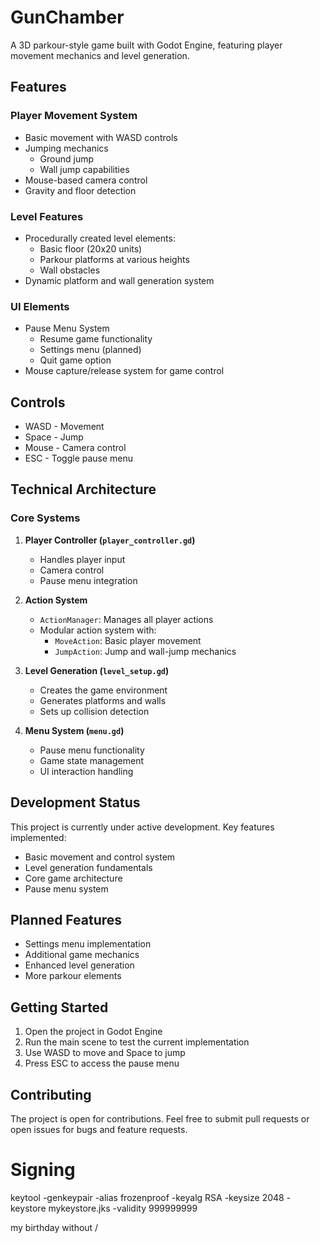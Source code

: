 # GunChamber

A 3D parkour-style game built with Godot Engine, featuring player movement mechanics and level generation.

## Features

### Player Movement System
- Basic movement with WASD controls
- Jumping mechanics
  - Ground jump
  - Wall jump capabilities
- Mouse-based camera control
- Gravity and floor detection

### Level Features
- Procedurally created level elements:
  - Basic floor (20x20 units)
  - Parkour platforms at various heights
  - Wall obstacles
- Dynamic platform and wall generation system

### UI Elements
- Pause Menu System
  - Resume game functionality
  - Settings menu (planned)
  - Quit game option
- Mouse capture/release system for game control

## Controls
- WASD - Movement
- Space - Jump
- Mouse - Camera control
- ESC - Toggle pause menu

## Technical Architecture

### Core Systems
1. **Player Controller (`player_controller.gd`)**
   - Handles player input
   - Camera control
   - Pause menu integration

2. **Action System**
   - `ActionManager`: Manages all player actions
   - Modular action system with:
	 - `MoveAction`: Basic player movement
	 - `JumpAction`: Jump and wall-jump mechanics

3. **Level Generation (`level_setup.gd`)**
   - Creates the game environment
   - Generates platforms and walls
   - Sets up collision detection

4. **Menu System (`menu.gd`)**
   - Pause menu functionality
   - Game state management
   - UI interaction handling

## Development Status
This project is currently under active development. Key features implemented:
- Basic movement and control system
- Level generation fundamentals
- Core game architecture
- Pause menu system

## Planned Features
- Settings menu implementation
- Additional game mechanics
- Enhanced level generation
- More parkour elements

## Getting Started
1. Open the project in Godot Engine
2. Run the main scene to test the current implementation
3. Use WASD to move and Space to jump
4. Press ESC to access the pause menu

## Contributing
The project is open for contributions. Feel free to submit pull requests or open issues for bugs and feature requests.

# Signing
keytool -genkeypair -alias frozenproof -keyalg RSA -keysize 2048 -keystore mykeystore.jks -validity 999999999

my birthday without /
